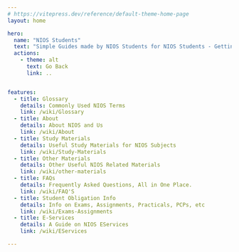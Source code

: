 ```yaml
---
# https://vitepress.dev/reference/default-theme-home-page
layout: home

hero:
  name: "NIOS Students"
  text: "Simple Guides made by NIOS Students for NIOS Students - Getting Started"
  actions:
    - theme: alt
      text: Go Back
      link: ..


features:
  - title: Glossary
    details: Commonly Used NIOS Terms
    link: /wiki/Glossary
  - title: About
    details: About NIOS and Us
    link: /wiki/About
  - title: Study Materials
    details: Useful Study Materials for NIOS Subjects
    link: /wiki/Study-Materials
  - title: Other Materials
    details: Other Useful NIOS Related Materials
    link: /wiki/other-materials
  - title: FAQs
    details: Frequently Asked Questions, All in One Place.
    link: /wiki/FAQ'S
  - title: Student Obligation Info
    details: Info on Exams, Assignments, Practicals, PCPs, etc
    link: /wiki/Exams-Assignments
  - title: E-Services
    details: A Guide on NIOS EServices
    link: /wiki/EServices

---
```

